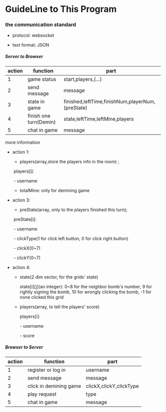 # GuideLine to This Program

### the communication standard

- protocol: websocket


- text format: JSON

##### Server to Browser

| action | function               | part                                     |
| ------ | ---------------------- | ---------------------------------------- |
| 1      | game status            | start,players,(...)                      |
| 2      | send message           | message                                  |
| 3      | state in game          | finished,leftTime,finishNum,playerNum,(preState) |
| 4      | finish one turn(Demin) | state,leftTime,leftMine,players          |
| 5      | chat in game           | message                                  |

more information

- action 1: 

  - players(array,store the players info in the room) ; 

  ​       players[i]: 

  ​	- username

  - totalMine: only for demining game

- action 3: 

  - preState(array, only to the players finished this turn); 

  ​       preState[i]:

  ​	- username

  ​	- clickType(1 for click left button, 0 for click right button)

  ​	- clickX(0~7)

  ​	- clickY(0~7)

- action 4: 

  - state(2 dim vector, for the grids' state)

    state[i]\[j](an integer): 0~8 for the neighbor bomb's number, 9 for rightly signing the bomb, 10 for wrongly clicking the bomb, -1 for none clicked this grid

  - players(array, to tell the players' score)

    players[i]:

    \- username

    \- score

##### Browser to Server

| action | function               | part                    |
| ------ | ---------------------- | ----------------------- |
| 1      | register or log in     | username                |
| 2      | send message           | message                 |
| 3      | click in demining game | clickX,clickY,clickType |
| 4      | play request           | type                    |
| 5      | chat in game           | message                 |

